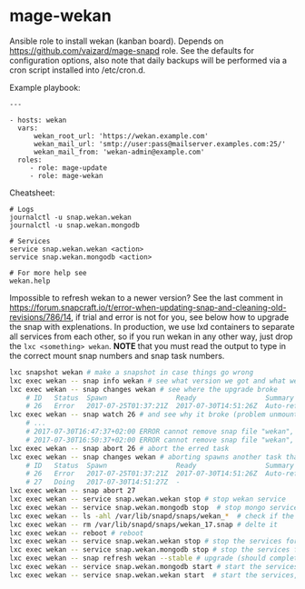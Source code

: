 # mage-wekan

Ansible role to install wekan (kanban board). Depends on 
https://github.com/vaizard/mage-snapd role. See the defaults for configuration options, 
also note that daily backups will be performed via a cron script installed into /etc/cron.d.

Example playbook:

```
---

- hosts: wekan
  vars:
      wekan_root_url: 'https://wekan.example.com'
      wekan_mail_url: 'smtp://user:pass@mailserver.examples.com:25/'
      wekan_mail_from: 'wekan-admin@example.com'
  roles:
     - role: mage-update
     - role: mage-wekan
```

Cheatsheet:

```
# Logs
journalctl -u snap.wekan.wekan
journalctl -u snap.wekan.mongodb

# Services
service snap.wekan.wekan <action>
service snap.wekan.mongodb <action>

# For more help see
wekan.help
```

Impossible to refresh wekan to a newer version? See the last comment in https://forum.snapcraft.io/t/error-when-updating-snap-and-cleaning-old-revisions/786/14, if trial and error is not for you, see below how to upgrade the snap with explenations. In production, we use lxd containers to separate all services from each other, so if you run wekan in any other way, just drop the `lxc <something> wekan`. **NOTE** that you must read the output to type in the correct mount snap numbers and snap task numbers.

```bash
lxc snapshot wekan # make a snapshot in case things go wrong
lxc exec wekan -- snap info wekan # see what version we got and what we can have
lxc exec wekan -- snap changes wekan # see where the upgrade broke
    # ID   Status  Spawn                 Ready                 Summary
    # 26   Error   2017-07-25T01:37:21Z  2017-07-30T14:51:26Z  Auto-refresh snap "wekan"
lxc exec wekan -- snap watch 26 # and see why it broke (problem unmounting snap-wekan-17)
    # ...
    # 2017-07-30T16:47:37+02:00 ERROR cannot remove snap file "wekan", will retry in 3 mins: [stop snap-wekan-17.mount] failed with exit status 1: Job for snap-wekan-17.mount failed. See "systemctl status snap-wekan-17.mount" and "journalctl -xe" for details.
    # 2017-07-30T16:50:37+02:00 ERROR cannot remove snap file "wekan", will retry in 3 mins: umount: /snap/wekan/17: not mounted
lxc exec wekan -- snap abort 26 # abort the erred task
lxc exec wekan -- snap changes wekan # aborting spawns another task that does nothing, we have to kill this too
    # ID   Status  Spawn                 Ready                 Summary
    # 26   Error   2017-07-25T01:37:21Z  2017-07-30T14:51:26Z  Auto-refresh snap "wekan"
    # 27   Doing   2017-07-30T14:51:27Z  -  
lxc exec wekan -- snap abort 27
lxc exec wekan -- service snap.wekan.wekan stop # stop wekan service
lxc exec wekan -- service snap.wekan.mongodb stop  # stop mongo service
lxc exec wekan -- ls -ahl /var/lib/snapd/snaps/wekan_*  # check if the problematic wekan-17 exists
lxc exec wekan -- rm /var/lib/snapd/snaps/wekan_17.snap # delte it
lxc exec wekan -- reboot # reboot
lxc exec wekan -- service snap.wekan.wekan stop # stop the services for the upgrade
lxc exec wekan -- service snap.wekan.mongodb stop # stop the services for the upgrade
lxc exec wekan -- snap refresh wekan --stable # upgrade (should complete successfully now)
lxc exec wekan -- service snap.wekan.mongodb start # start the services
lxc exec wekan -- service snap.wekan.wekan start  # start the services, all's good.
```
